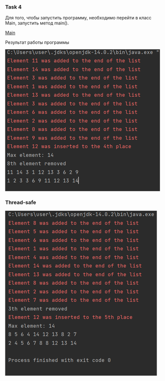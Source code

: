 ### Task 4

Для того, чтобы запустить программу, необходимо перейти в класс Main, запустить метод main().

[Main](Main.java)

Результат работы программы

![](resources/logs.png)

### Thread-safe

![](resources/thread.safe.png)